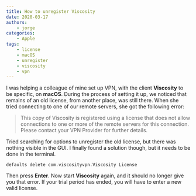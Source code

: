 ```yaml
---
title: How to unregister Viscosity
date: 2020-03-17
authors:
    - jorge
categories:
    - Apple
tags:
    - license
    - macOS
    - unregister
    - viscosity
    - vpn
---
```

I was helping a colleague of mine set up VPN, with the client **Viscosity** to be specific, on **macOS**. During the process of setting it up, we noticed that remains of an old license, from another place, was still there. When she tried connecting to one of our remote servers, she got the following error:

> This copy of Viscosity is registered using a license that does not allow connections to one or more of the remote servers for this connection. Please contact your VPN Provider for further details.

Tried searching for options to unregister the old license, but there was nothing visible in the GUI. I finally found a solution though, but it needs to be done in the terminal.


```
defaults delete com.viscosityvpn.Viscosity License
```

Then press **Enter**. Now start **Viscosity** again, and it should no longer give you that error. If your trial period has ended, you will have to enter a new valid license.
